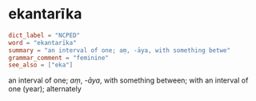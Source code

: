 # ekantarīka

``` toml
dict_label = "NCPED"
word = "ekantarīka"
summary = "an interval of one; aṃ, -āya, with something betwe"
grammar_comment = "feminine"
see_also = ["eka"]
```

an interval of one; *aṃ*, *\-āya*, with something between; with an interval of one (year); alternately

